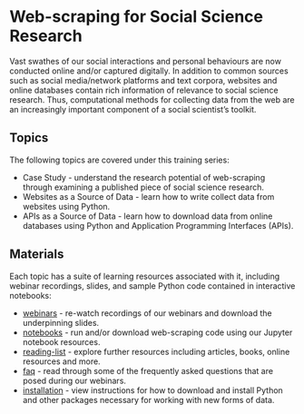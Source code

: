 # Web-scraping for Social Science Research

Vast swathes of our social interactions and personal behaviours are now conducted online and/or captured digitally. In addition to common sources such as social media/network platforms and text corpora, websites and online databases contain rich information of relevance to social science research. Thus, computational methods for collecting data from the web are an increasingly important component of a social scientist’s toolkit.

## Topics

The following topics are covered under this training series:
* Case Study - understand the research potential of web-scraping through examining a published piece of social science research. 
* Websites as a Source of Data - learn how to write collect data from websites using Python.  
* APIs as a Source of Data - learn how to download data from online databases using Python and Application Programming Interfaces (APIs).

## Materials

Each topic has a suite of learning resources associated with it, including webinar recordings, slides, and sample Python code contained in interactive notebooks:
* [webinars]() - re-watch recordings of our webinars and download the underpinning slides.
* [notebooks]() - run and/or download web-scraping code using our Jupyter notebook resources.
* [reading-list]() - explore further resources including articles, books, online resources and more.
* [faq]() - read through some of the frequently asked questions that are posed during our webinars.
* [installation]() - view instructions for how to download and install Python and other packages necessary for working with new forms of data.
